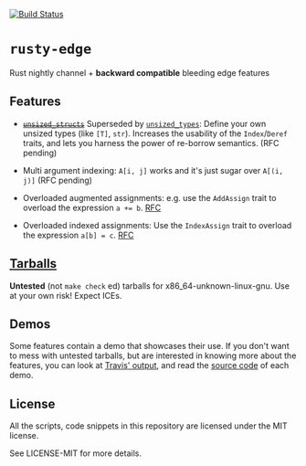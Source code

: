[![Build Status][status]](https://travis-ci.org/japaric/rusty-edge)

[status]: https://travis-ci.org/japaric/rusty-edge.svg?branch=master

# `rusty-edge`

Rust nightly channel + **backward compatible** bleeding edge features

## Features

- ~~[`unsized_structs`](/unsized_structs)~~ Superseded by [`unsized_types`](/unsized_types): Define
  your own unsized types (like `[T]`, `str`). Increases the usability of the `Index`/`Deref`
  traits, and lets you harness the power of re-borrow semantics. (RFC pending)

- Multi argument indexing: `A[i, j]` works and it's just sugar over `A[(i, j)]` (RFC pending)

- Overloaded augmented assignments: e.g. use the `AddAssign` trait to overload the expression
  `a += b`. [RFC](https://github.com/rust-lang/rfcs/pull/953)

- Overloaded indexed assignments: Use the `IndexAssign` trait to overload the expression
  `a[b] = c`. [RFC](https://github.com/rust-lang/rfcs/pull/1129)

## [Tarballs]

[Tarballs]: https://www.dropbox.com/sh/hz03qag74f3p6ol/AADVTj8mTTMk-phlj0ZqiiQna?dl=0

**Untested** (not `make check` ed) tarballs for x86_64-unknown-linux-gnu. Use at your own risk! Expect
ICEs.

## Demos

Some features contain a demo that showcases their use. If you don't want to mess with untested
tarballs, but are interested in knowing more about the features, you can look at [Travis' output],
and read the [source code](/unsized_structs/demo.rs) of each demo.

[Travis' output]: https://travis-ci.org/japaric/rusty-edge

## License

All the scripts, code snippets in this repository are licensed under the MIT license.

See LICENSE-MIT for more details.
